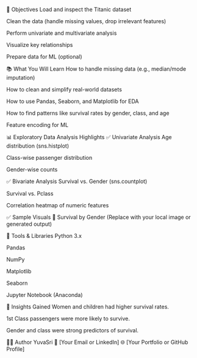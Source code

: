 📌 Objectives
Load and inspect the Titanic dataset

Clean the data (handle missing values, drop irrelevant features)

Perform univariate and multivariate analysis

Visualize key relationships

Prepare data for ML (optional)

📚 What You Will Learn
How to handle missing data (e.g., median/mode imputation)

How to clean and simplify real-world datasets

How to use Pandas, Seaborn, and Matplotlib for EDA

How to find patterns like survival rates by gender, class, and age

Feature encoding for ML

📊 Exploratory Data Analysis Highlights
✅ Univariate Analysis
Age distribution (sns.histplot)

Class-wise passenger distribution

Gender-wise counts

✅ Bivariate Analysis
Survival vs. Gender (sns.countplot)

Survival vs. Pclass

Correlation heatmap of numeric features

✅ Sample Visuals
📌 Survival by Gender
(Replace with your local image or generated output)

🔧 Tools & Libraries
Python 3.x

Pandas

NumPy

Matplotlib

Seaborn

Jupyter Notebook (Anaconda)

🧠 Insights Gained
Women and children had higher survival rates.

1st Class passengers were more likely to survive.

Gender and class were strong predictors of survival.

🙋‍♂️ Author
YuvaSri
📧 [Your Email or LinkedIn]
🌐 [Your Portfolio or GitHub Profile]

